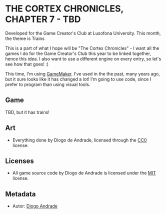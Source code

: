 # THE CORTEX CHRONICLES, CHAPTER 7 - TBD

Developed for the Game Creator's Club at Lusofona University.
This month, the theme is Trains

This is a part of what I hope will be "The Cortex Chronicles" - I want all the games I do for the Game Creator's Club this year to be linked together, hence this idea.
I also want to use a different engine on every entry, so let's see how that goes! :)

This time, I'm using [GameMaker]. I've used in the the past, many years ago, but it sure looks like it has changed a lot!
I'm going to use code, since I prefer to program than using visual tools.

## Game

TBD, but it has trains!

## Art

- Everything done by Diogo de Andrade, licensed through the [CC0] license.

## Licenses

- All game source code by Diogo de Andrade is licensed under the [MIT] license.

## Metadata

- Autor: [Diogo Andrade]

[Diogo Andrade]:https://github.com/DiogoDeAndrade
[CC0]:https://creativecommons.org/publicdomain/zero/1.0/
[CC-BY-SA 4.0]:http://creativecommons.org/licenses/by-sa/4.0/
[MIT]:LICENSE
[GameMaker]:https://gamemaker.io/en

